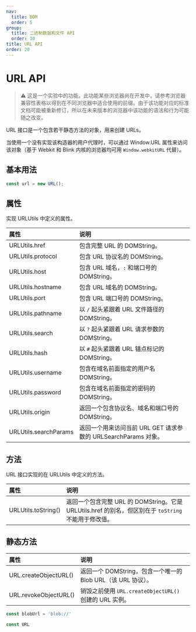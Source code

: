 ```yaml
---
nav:
  title: BOM
  order: 5
group:
  title: 二进制数据和文件 API
  order: 10
title: URL API
order: 20
---
```


# URL API

> ⚠️ 这是一个实验中的功能，此功能某些浏览器尚在开发中，请参考浏览器兼容性表格以得到在不同浏览器中适合使用的前缀。由于该功能对应的标准文档可能被重新修订，所以在未来版本的浏览器中该功能的语法和行为可能随之改变。

URL 接口是一个包含若干静态方法的对象，用来创建 URLs。

当使用一个没有实现该构造器的用户代理时，可以通过 Window.URL 属性来访问该对象（基于 Webkit 和 Blink 内核的浏览器均可用 `Window.webkitURL` 代替）。

## 基本用法

```js
const url = new URL();
```

## 属性

实现 URLUtils 中定义的属性。

| 属性                  | 说明                                                           |
| :-------------------- | :------------------------------------------------------------- |
| URLUtils.href         | 包含完整 URL 的 DOMString。                                    |
| URLUtils.protocol     | 包含 URL 协议名的 DOMString。                                  |
| URLUtils.host         | 包含 URL 域名，`:` 和端口号的 DOMString。                      |
| URLUtils.hostname     | 包含 URL 域名的 DOMString。                                    |
| URLUtils.port         | 包含 URL 端口号的 DOMString。                                  |
| URLUtils.pathname     | 以 `/` 起头紧跟着 URL 文件路径的 DOMString。                   |
| URLUtils.search       | 以 `?` 起头紧跟着 URL 请求参数的 DOMString。                   |
| URLUtils.hash         | 以 `#` 起头紧跟着 URL 锚点标记的 DOMString。                   |
| URLUtils.username     | 包含在域名前面指定的用户名 DOMString。                         |
| URLUtils.password     | 包含在域名前面指定的密码的 DOMString。                         |
| URLUtils.origin       | 返回一个包含协议名、域名和端口号的 DOMString。                 |
| URLUtils.searchParams | 返回一个用来访问当前 URL GET 请求参数的 URLSearchParams 对象。 |

## 方法

URL 接口实现的在 URLUtils 中定义的方法。

| 属性                | 说明                                                                                                 |
| :------------------ | :--------------------------------------------------------------------------------------------------- |
| URLUtils.toString() | 返回一个包含完整 URL 的 DOMString。它是 URLUtils.href 的别名，但区别在于 `toString` 不能用于修改值。 |

## 静态方法

| 属性                  | 说明                                                         |
| :-------------------- | :----------------------------------------------------------- |
| URL.createObjectURL() | 返回一个 DOMString，包含一个唯一的 Blob URL（该 URL 协议）。 |
| URL.revokeObjectURL() | 销毁之前使用 `URL.createObjectURL()` 创建的 URL 实例。       |

```js
const blobUrl = 'blob://'

const URL

```
